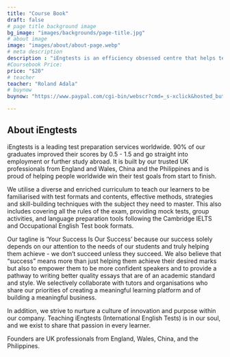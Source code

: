 ```yaml
---
title: "Course Book"
draft: false
# page title background image
bg_image: "images/backgrounds/page-title.jpg"
# about image
image: "images/about/about-page.webp"
# meta description
description : "iEngtests is an efficiency obsessed centre that helps test takers save time on test preparation while increasing results."
#Coursebook Price:
price: "$20"
# teacher
teacher: "Roland Adala"
# buynow
buynow: "https://www.paypal.com/cgi-bin/webscr?cmd=_s-xclick&hosted_button_id=MYY8P7WH2JHZG"

---
```


## About iEngtests

iEngtests is a leading test preparation services worldwide. 90% of our graduates improved their scores by 0.5 - 1.5 and go straight into employment or further study abroad. It is built by our trusted UK professionals from England and Wales, China and the Philippines and is proud of helping people worldwide win their test goals from start to finish.

We utilise a diverse and enriched curriculum to teach our learners to be familiarised with test formats and contents, effective methods, strategies and skill-building techniques with the subject they need to master. This also includes covering all the rules of the exam, providing mock tests, group activities, and language preparation tools following the Cambridge IELTS and Occupational English Test book formats.

Our tagline is ‘Your Success Is Our Success’ because our success solely depends on our attention to the needs of our students and truly helping them achieve - we don’t succeed unless they succeed. We also believe that “success” means more than just helping them achieve their desired marks but also to empower them to be more confident speakers and to provide a pathway to writing better quality essays that are of an academic standard and style. We selectively collaborate with tutors and organisations who share our priorities of creating a meaningful learning platform and of building a meaningful business.

In addition, we strive to nurture a culture of innovation and purpose within our company. Teaching iEngtests (International English Tests) is in our soul, and we exist to share that passion in every learner.

Founders are UK professionals from England, Wales, China, and the Philippines.